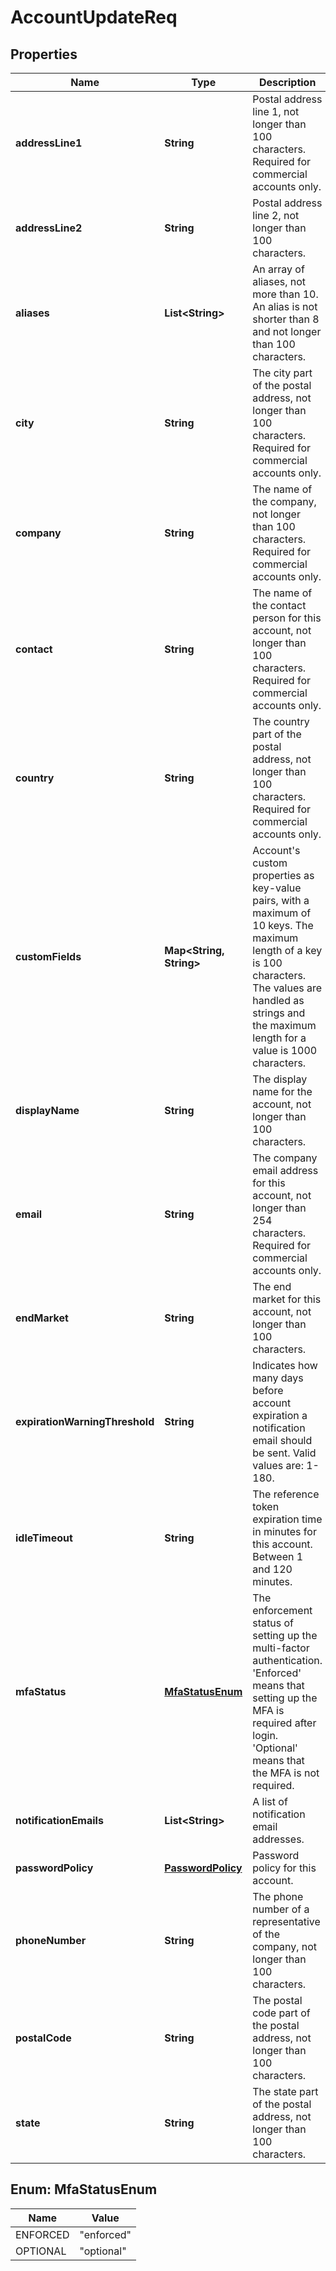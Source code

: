 
# AccountUpdateReq

## Properties
Name | Type | Description | Notes
------------ | ------------- | ------------- | -------------
**addressLine1** | **String** | Postal address line 1, not longer than 100 characters. Required for commercial accounts only. |  [optional]
**addressLine2** | **String** | Postal address line 2, not longer than 100 characters. |  [optional]
**aliases** | **List&lt;String&gt;** | An array of aliases, not more than 10. An alias is not shorter than 8 and not longer than 100 characters. |  [optional]
**city** | **String** | The city part of the postal address, not longer than 100 characters. Required for commercial accounts only. |  [optional]
**company** | **String** | The name of the company, not longer than 100 characters. Required for commercial accounts only. |  [optional]
**contact** | **String** | The name of the contact person for this account, not longer than 100 characters. Required for commercial accounts only. |  [optional]
**country** | **String** | The country part of the postal address, not longer than 100 characters. Required for commercial accounts only. |  [optional]
**customFields** | **Map&lt;String, String&gt;** | Account&#39;s custom properties as key-value pairs, with a maximum of 10 keys. The maximum length of a key is 100 characters. The values are handled as strings and the maximum length for a value is 1000 characters. |  [optional]
**displayName** | **String** | The display name for the account, not longer than 100 characters. |  [optional]
**email** | **String** | The company email address for this account, not longer than 254 characters. Required for commercial accounts only. |  [optional]
**endMarket** | **String** | The end market for this account, not longer than 100 characters. |  [optional]
**expirationWarningThreshold** | **String** | Indicates how many days before account expiration a notification email should be sent. Valid values are: 1-180. |  [optional]
**idleTimeout** | **String** | The reference token expiration time in minutes for this account. Between 1 and 120 minutes. |  [optional]
**mfaStatus** | [**MfaStatusEnum**](#MfaStatusEnum) | The enforcement status of setting up the multi-factor authentication. &#39;Enforced&#39; means that setting up the MFA is required after login. &#39;Optional&#39; means that the MFA is not required. |  [optional]
**notificationEmails** | **List&lt;String&gt;** | A list of notification email addresses. |  [optional]
**passwordPolicy** | [**PasswordPolicy**](PasswordPolicy.md) | Password policy for this account. |  [optional]
**phoneNumber** | **String** | The phone number of a representative of the company, not longer than 100 characters. |  [optional]
**postalCode** | **String** | The postal code part of the postal address, not longer than 100 characters. |  [optional]
**state** | **String** | The state part of the postal address, not longer than 100 characters. |  [optional]


<a name="MfaStatusEnum"></a>
## Enum: MfaStatusEnum
Name | Value
---- | -----
ENFORCED | &quot;enforced&quot;
OPTIONAL | &quot;optional&quot;



